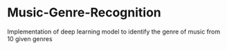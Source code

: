 # Music-Genre-Recognition
Implementation of deep learning model to identify the genre of music from 10 given genres
